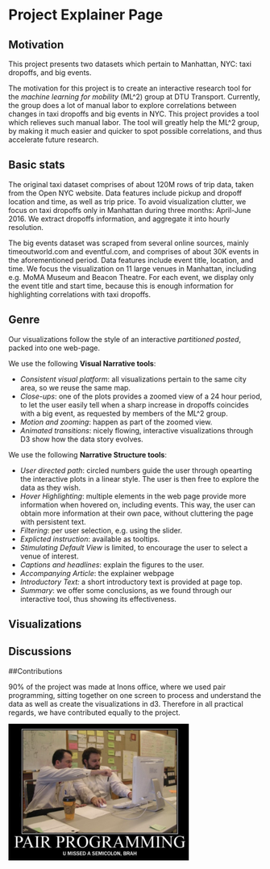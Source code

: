 # Project Explainer Page

## Motivation

This project presents two datasets which pertain to Manhattan, NYC: taxi dropoffs, and big events.

The motivation for this project is to create an interactive research tool for the *machine learning for mobility* (ML^2) group at DTU Transport.
Currently, the group does a lot of manual labor to explore correlations between changes in taxi dropoffs and big events in NYC.
This project provides a tool which relieves such manual labor. The tool will greatly help the ML^2 group,
by making it much easier and quicker to spot possible correlations, and thus accelerate future research.

## Basic stats

The original taxi dataset comprises of about 120M rows of trip data, taken from the Open NYC website.
Data features include pickup and dropoff location and time, as well as trip price.
To avoid visualization clutter, we focus on taxi dropoffs only in Manhattan during three months: April-June 2016.
We extract dropoffs information, and aggregate it into hourly resolution.

The big events dataset was scraped from several online sources, mainly timeoutworld.com and eventful.com, and
comprises of about 30K events in the aforementioned period. Data features include event title, location, and time.
We focus the visualization on 11 large venues in Manhattan, including e.g. MoMA Museum and Beacon Theatre.
For each event, we display only the event title and start time, because this is enough information for highlighting correlations with taxi dropoffs.

## Genre

Our visualizations follow the style of an interactive *partitioned posted*, packed into one web-page.

We use the following **Visual Narrative tools**:

- *Consistent visual platform*: all visualizations pertain to the same city area, so we reuse the same map.
- *Close-ups*: one of the plots provides a zoomed view of a 24 hour period, to let the user easily tell when a sharp increase in dropoffs coincides with a big event, as requested by members of the ML^2 group.
- *Motion and zooming*: happen as part of the zoomed view.
- *Animated transitions*: nicely flowing, interactive visualizations through D3 show how the data story evolves.

We use the following **Narrative Structure tools**:

- *User directed path*: circled numbers guide the user through opearting the interactive plots in a linear style. The user is then free to explore the data as they wish.
- *Hover Highlighting*: multiple elements in the web page provide more information when hovered on, including events. This way, the user can obtain more information at their own pace, without cluttering the page with persistent text.
- *Filtering*: per user selection, e.g. using the slider.
- *Explicted instruction*: available as tooltips.
- *Stimulating Default View* is limited, to encourage the user to select a venue of interest.
- *Captions and headlines*: explain the figures to the user.
- *Accompanying Article*: the explainer webpage
- *Introductory Text:* a short introductory text is provided at page top.
- *Summary*: we offer some conclusions, as we found through our interactive tool, thus showing its effectiveness.

## Visualizations

## Discussions





##Contributions

90% of the project was made at Inons office, where we used pair programming, sitting together on one screen to process and understand the data as well as create the visualizations in d3. Therefore in all practical regards, we have contributed equally to the project. 

<img src="explainer.assets/1526022914710.png" style="zoom:35%">







